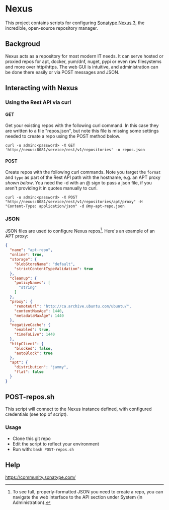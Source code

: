# Nexus

This project contains scripts for configuring [Sonatype Nexus 3](https://www.sonatype.com/products/repository-oss-download "Download Nexus OSS"), the incredible, open-source repository manager.

## Backgroud
Nexus acts as a repository for most modern IT needs. It can serve hosted or proxied repos for apt, docker, yum/dnf, nuget, pypi or even raw filesystems and more over http/https. The web GUI is intuitive, and administration can be done there easily or via POST messages and JSON.

## Interacting with Nexus
### Using the Rest API via curl
#### GET
Get your existing repos with the following curl command. In this case they are written to a file "repos.json", but note this file is missing some settings needed to create a repo using the POST method below.

`curl -u admin:<password> -X GET 'http://nexus:8081/service/rest/v1/repositories' -o repos.json`


#### POST
Create repos with the following curl commands. Note you target the `format` and `type` as part of the Rest API path with the hostname, e.g. an APT proxy *shown below*.
You need the -d with an @ sign to pass a json file, if you aren't providing it in quotes manually to curl. 

`curl -u admin:<password> -X POST "http://nexus:8081/service/rest/v1/repositories/apt/proxy" -H "Content-Type: application/json" -d @my-apt-repo.json`

### JSON
JSON files are used to configure Nexus repos[^note]. Here's an example of an APT proxy:
```json
{
  "name": "apt-repo",
  "online": true,
  "storage": {
    "blobStoreName": "default",
    "strictContentTypeValidation": true
  },
  "cleanup": {
    "policyNames": [
      "string"
    ]
  },
  "proxy": {
    "remoteUrl": "http://ca.archive.ubuntu.com/ubuntu/",
    "contentMaxAge": 1440,
    "metadataMaxAge": 1440
  },
  "negativeCache": {
    "enabled": true,
    "timeToLive": 1440
  },
  "httpClient": {
    "blocked": false,
    "autoBlock": true
  },
  "apt": {
    "distribution": "jammy",
    "flat": false
  }
}
```

[^note]:
    To see full, properly-formatted JSON you need to create a repo, you can navigate the web interface to the API section under System (in Administration).


## POST-repos.sh
This script will connect to the Nexus instance defined, with configured credentials (see top of script). 

### Usage
* Clone this git repo
* Edit the script to reflect your environment
* Run with: `bash POST-repos.sh`

## Help
https://community.sonatype.com/
